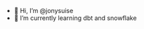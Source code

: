 - 👋 Hi, I’m @jonysuise
- 🌱 I’m currently learning dbt and snowflake

<!---
jonysuise/jonysuise is a ✨ special ✨ repository because its `README.md` (this file) appears on your GitHub profile.
You can click the Preview link to take a look at your changes.
--->
